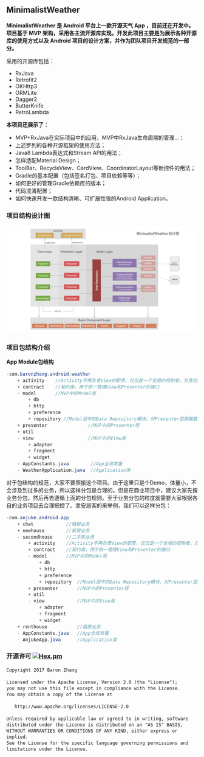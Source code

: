 ## MinimalistWeather

**MinimalistWeather 是 Android 平台上一款开源天气 App ，目前还在开发中。项目基于 MVP 架构，采用各主流开源库实现。开发此项目主要是为展示各种开源库的使用方式以及 Android 项目的设计方案，并作为团队项目开发规范的一部分。**

采用的开源库包括：

* RxJava
* Retrofit2
* OKHttp3
* ORMLite
* Dagger2
* ButterKnife
* RetroLambda

**本项目还展示了：**

* MVP+RxJava在实际项目中的应用，MVP中RxJava生命周期的管理...；
* 上述罗列的各种开源框架的使用方法；
* Java8 Lambda表达式和Stream API的用法；
* 怎样适配Material Design；
* ToolBar、RecycleView、CardView、CoordinatorLayout等新控件的用法；
* Gradle的基本配置（包括签名打包、项目依赖等等）；
* 如何更好的管理Gradle依赖库的版本；
* 代码混淆配置；
* 如何快速开发一款结构清晰、可扩展性强的Android Application。

### 项目结构设计图

![架构设计图](framework_minimalist_weather.png)

### 项目包结构介绍

**App Module包结构**

```Java
-com.baronzhang.android.weather
    + activity	  //Activity不再负责View的职责，仅仅是一个全局的控制者，负责创建View和Presenter的实例
    + contract    //契约类，用于统一管理View和Presenter的接口
    - model       //MVP中的Model层
        + db
        + http
        + preference
        + repository //Model层中的Data Repository模块，对Presenter层屏蔽数据来源和细节，并将Model成中的数据包装成Rx Observer
    + presenter               //MVP中的Presenter层
    + util
    - view                    //MVP中的View层
        + adapter
        + fragment
        + widget
    - AppConstants.java        //App全局常量
    - WeatherApplication.java  //Application类
```

对于包结构的规范，大家不要照搬这个项目。由于这里只是个Demo，体量小，不会涉及到过多的业务，所以这样分包是合理的。但是在商业项目中，建议大家先按业务分包，然后再去遵循上面的分包规则。至于业务分包的粒度就需要大家根据各自的业务项目去合理把控了。拿安居客的来举例，我们可以这样分包：

```Java
-com.anjuke.android.app
    + chat            //微聊业务
    + newhouse        //新房业务
    - secondhouse     //二手房业务
        + activity    //Activity不再负责View的职责，仅仅是一个全局的控制者，负责创建View和Presenter的实例
        + contract    //契约类，用于统一管理View和Presenter的接口
        - model       //MVP中的Model层
            + db
            + http
            + preference
            + repository  //Model层中的Data Repository模块，对Presenter层屏蔽数据来源和细节，并将Model成中的数据包装成Rx Observer
        + presenter       //MVP中的Presenter层
        + util
        - view            //MVP中的View层
            + adapter
            + fragment
            + widget
    + renthouse           //租房业务
    - AppConstants.java   //App全局常量
    - AnjukeApp.java      //Application类
```

### 开源许可 [![Hex.pm](https://img.shields.io/hexpm/l/plug.svg)](https://www.apache.org/licenses/LICENSE-2.0)

```
Copyright 2017 Baron Zhang

Licensed under the Apache License, Version 2.0 (the "License");
you may not use this file except in compliance with the License.
You may obtain a copy of the License at

   http://www.apache.org/licenses/LICENSE-2.0

Unless required by applicable law or agreed to in writing, software
distributed under the License is distributed on an "AS IS" BASIS,
WITHOUT WARRANTIES OR CONDITIONS OF ANY KIND, either express or implied.
See the License for the specific language governing permissions and
limitations under the License.
```

